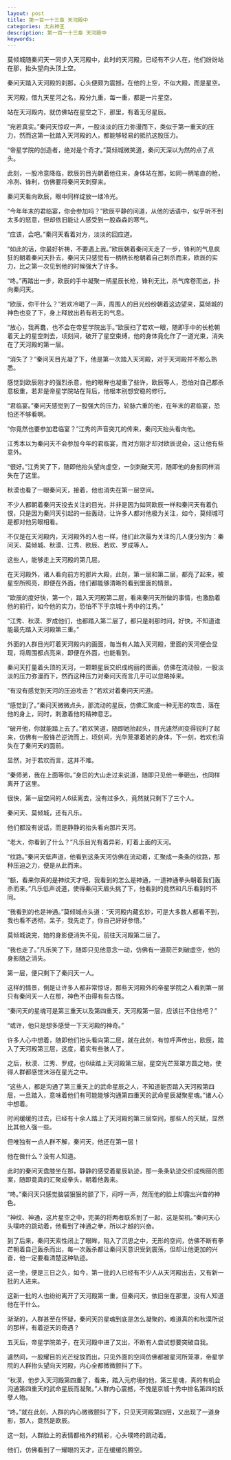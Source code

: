 ```yaml
---
layout: post
title: 第一百一十三章 天河殿中
categories: 太古神王
description: 第一百一十三章 天河殿中
keywords:
---
```


莫倾城随秦问天一同步入天河殿中，此时的天河殿，已经有不少人在，他们纷纷站在那，抬头望向头顶上空。

秦问天踏入天河殿的刹那，心头便颇为震撼，在他的上空，不似大殿，而是星空。

天河殿，借九天星河之名，殿分九重，每一重，都是一片星空。

站在天河殿内，就仿佛站在星空之下，那里，有着无尽星辰。

“宛若真实。”秦问天惊叹一声，一股淡淡的压力弥漫而下，类似于第一重天的压力，然而这第一批踏入天河殿的人，都能够轻易的抵抗这股压力。

“帝星学院的创造者，绝对是个奇才。”莫倾城微笑道，秦问天深以为然的点了点头。

此刻，一股冷意降临，欧辰的目光朝着他往来，身体站在那，如同一柄笔直的枪，冷冽、锋利，仿佛要将秦问天刺穿来。

秦问天看向欧辰，眼中同样绽放一缕冷光。

“今年年末的君临宴，你会参加吗？”欧辰平静的问道，从他的话语中，似乎听不到太多的怒意，但却依旧能让人感受到一股森森的寒气。

“应该，会吧。”秦问天看着对方，淡淡的回应道。

“如此的话，你最好祈祷，不要遇上我。”欧辰朝着秦问天走了一步，锋利的气息疯狂的朝着秦问天扑去，秦问天只感觉有一柄柄长枪朝着自己刺杀而来，欧辰的实力，比之第一次见到他的时候强大了许多。

“咚。”再踏出一步，欧辰的手中凝聚一柄星辰长枪，锋利无比，杀气席卷而出，扑向秦问天。

“欧辰，你干什么？”若欢冷喝了一声，周围人的目光纷纷朝着这边望来，莫倾城的神色也变了下，身上释放出若有若无的气息。

“放心，我再蠢，也不会在帝星学院出手。”欧辰扫了若欢一眼，随即手中的长枪朝着天上的星空刺去，顷刻间，破开了星空束缚，他的身体竟化作了一道光束，消失在了天河殿的第一层。

“消失了？”秦问天目光凝了下，他是第一次踏入天河殿，对于天河殿并不那么熟悉。

感觉到欧辰刚才的强烈杀意，他的眼眸也凝重了些许，欧辰等人，恐怕对自己都杀意极重，若非是帝星学院站在背后，他根本别想安稳的修行。

“君临宴。”秦问天感觉到了一股强大的压力，轮脉六重的他，在年末的君临宴，恐怕还不够看啊。

“你竟然也要参加君临宴？”江秀的声音突兀的传来，秦问天抬头看向他。

江秀本以为秦问天不会参加今年的君临宴，而对方刚才却对欧辰说会，这让他有些意外。

“很好。”江秀笑了下，随即他抬头望向虚空，一剑刺破天河，随即他的身影同样消失在了这里。

秋漠也看了一眼秦问天，接着，他也消失在第一层空间。

不少人都朝着秦问天投去关注的目光，并非是因为如同欧辰一样和秦问天有着仇恨，只是因为秦问天引起的一些轰动，让许多人都对他极为关注，如今，莫倾城可是都对他另眼相看。

不仅是在天河殿内，天河殿外的人也一样，他们此次最为关注的几人便分别为：秦问天、莫倾城、秋漠、江秀、欧辰、若欢、罗成等人。

这些人，能够走上天河殿的第几层。

在天河殿外，诸人看向前方的那片大殿，此刻，第一层和第二层，都亮了起来，被星空所照亮，即便在外面，他们都能够清晰的看到里面的情景。

“欧辰的度好快，第一个，踏入天河殿第二层，看来秦问天所做的事情，也激励着他的前行，如今他的实力，恐怕不下于京城十秀中的江秀。”

“江秀、秋漠、罗成他们，也都踏入第二层了，都只是刹那时间，好快，不知道谁能最先踏入天河殿第三重。”

外面的人群目光盯着天河殿内的画面，每当有人踏入天河殿，里面的天河便会显现，将周围都点亮来，即便在外面，也能看到。

秦问天打量着头顶的天河，一颗颗星辰交织成绚丽的图画，仿佛在流动般，一股淡淡的压力弥漫而下，然而这种压力对秦问天而言几乎可以忽略掉来。

“有没有感觉到天河的压迫攻击？”若欢对着秦问天问道。

“感觉到了。”秦问天微微点头，那流动的星辰，仿佛汇聚成一种无形的攻击，落在他的身上，同时，刺激着他的精神意志。

“破开他，你就能踏上去了。”若欢笑道，随即她抬起头，目光遽然间变得锐利了起来，仿佛有一股锋芒逆流而上，顷刻间，光华笼罩着她的身体，下一刻，若欢也消失在了秦问天的面前。

显然，对于若欢而言，这并不难。

“秦师弟，我在上面等你。”身后的大山走过来说道，随即只见他一拳砸出，也同样离开了这里。

很快，第一层空间的人6续离去，没有过多久，竟然就只剩下了三个人。

秦问天、莫倾城，还有凡乐。

他们都没有说话，而是静静的抬头看向那片天河。

“老大，你看到了什么？”凡乐目光有着异彩，盯着上面的天河。

“纹路。”秦问天低声道，他看到这条天河仿佛在流动着，汇聚成一条条的纹路，那种压迫之力，便是从此而来。

“额，看来你真的是神纹天才吧，我看到的怎么是神通，一道神通拳头朝着我们轰杀而来。”凡乐低声说道，使得秦问天眉头挑了下，他看到的竟然和凡乐看到的不同。

“我看到的也是神通。”莫倾城点头道：“天河殿内藏玄妙，可是大多数人都看不到，我也看不透彻，呆子，我先走了，你自己好好参悟。”

莫倾城说完，她的身影便消失不见，前往天河殿第二层了。

“我也走了。”凡乐笑了下，随即只见他意念一动，仿佛有一道箭芒刺破虚空，他的身影随之消失。

第一层，便只剩下了秦问天一人。

这样的情景，倒是让许多人都非常惊讶，那些天河殿外的帝星学院之人看到第一层只有秦问天一人在那，神色不由得有些古怪。

“秦问天的星魂可是第三重天以及第四重天，天河殿第一层，应该拦不住他吧？”

“或许，他只是想多感受一下天河殿的神奇。”

许多人心中想着，随即他们抬头看向第二层，就在此刻，有惊呼声传出，欧辰，踏入了天河殿第三层，这度，着实有些骇人了。

之后，秋漠、江秀、罗成，也6续踏上天河殿第三层，星空光芒笼罩方圆之地，使得人群都感觉沐浴在星光之中。

“这些人，都是沟通了第三重天上的武命星辰之人，不知道能否踏入天河殿第四层，一旦踏入，意味着他们有可能能够沟通第四重天的武命星辰凝聚星魂。”诸人心中想着。

时间缓缓的过去，已经有十余人踏上了天河殿的第三层空间，那些人的天赋，显然比其他人强一些。

但唯独有一点人群不解，秦问天，他还在第一层！

他在做什么？没有人知道。

此时的秦问天盘膝坐在那，静静的感受着星辰轨迹，那一条条轨迹交织成绚丽的图案，随即竟真的汇聚成拳头，朝着他轰来。

“咚。”秦问天只感觉脑袋狠狠的颤了下，闷哼一声，然而他的脸上却露出兴奋的神色。

“神纹、神通，这片星空之中，完美的将两者联系到了一起，这是契机。”秦问天心头噗咚的跳动着，他看到了神通之拳，所以才越的兴奋。

到了后来，秦问天索性闭上了眼眸，陷入了沉思之中，无形的空间，仿佛不断有拳芒朝着自己轰杀而出，每一次轰杀都让秦问天意识受到震荡，但却让他更加的兴奋，他一定要看清楚这种轨迹。

这一坐，便是三日之久，如今，第一批的人已经有不少人从天河殿出去，又有新一批的人进来。

这新一批的人也纷纷离开了天河殿第一重，但秦问天，依旧坐在那里，没有人知道他在干什么。

渐渐的，人群甚至在怀疑，秦问天的星魂到底是怎么凝聚的，难道真的和秋漠所说的那样，有着逆天的奇遇？

五天后，帝星学院弟子，在天河殿中进了又出，不断有人尝试想要突破自我。

遽然间，一股耀目的光芒绽放而出，只见外面的空间仿佛都被星河所笼罩，帝星学院的人群抬头望向天河殿，内心全都微微颤抖了下。

“秋漠，他步入天河殿第四重了，看来，踏入元府境的他，第三星魂，真的有机会沟通第四重天的武命星辰而凝聚。”人群内心震撼，不愧是京城十秀中排名第四的妖孽人物。

“咚。”就在此刻，人群的内心微微颤抖了下，只见天河殿第四层，又出现了一道身影，那人，竟然是欧辰。

这一刻，人群脸上的表情都格外的精彩，心头噗咚的跳动着。

他们，仿佛看到了一耀眼的天才，正在缓缓的腾空。
